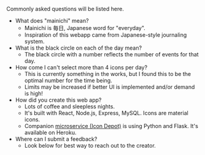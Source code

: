 Commonly asked questions will be listed here.

- What does "mainichi" mean?
  - Mainichi is 毎日, Japanese word for "everyday".
  - Inspiration of this webapp came from Japanese-style journaling system.
- What is the black circle on each of the day mean?
  - The black circle with a number reflects the number of events for that day.
- How come I can't select more than 4 icons per day?
  - This is currently something in the works, but I found this to be the optimal number for the time being.
  - Limits may be increased if better UI is implemented and/or demand is high!
- How did you create this web app?
  - Lots of coffee and sleepless nights.
  - It's built with React, Node.js, Express, MySQL. Icons are material icons.
  - Companion [microservice (Icon Depot)](https://icon-depot.herokuapp.com/) is using Python and Flask. It's available on Heroku.
- Where can I submit a feedback?
  - Look below for best way to reach out to the creator.